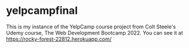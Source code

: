 # yelpcampfinal

This is my instance of the YelpCamp course project from Colt Steele's Udemy course, The Web Development Bootcamp 2022.
You can see it at https://rocky-forest-22812.herokuapp.com/
